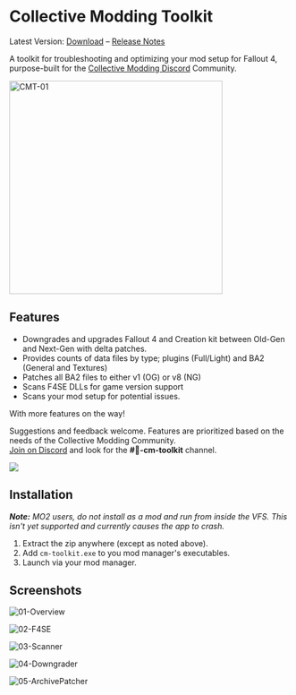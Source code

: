# Collective Modding Toolkit

Latest Version: [Download](https://github.com/wxMichael/Collective-Modding-Toolkit/releases/latest/download/cm-toolkit.zip) – [Release Notes](https://github.com/wxMichael/Collective-Modding-Toolkit/releases/latest)

A toolkit for troubleshooting and optimizing your mod setup for Fallout 4, purpose-built for the [Collective Modding Discord](https://discord.gg/tktyEyYHZH) Community.

<img width="381" alt="CMT-01" src="https://github.com/user-attachments/assets/cba3539a-2d78-4af2-a19d-eb665ad16e10">

## Features

- Downgrades and upgrades Fallout 4 and Creation kit between Old-Gen and Next-Gen with delta patches.
- Provides counts of data files by type; plugins (Full/Light) and BA2 (General and Textures)
- Patches all BA2 files to either v1 (OG) or v8 (NG)
- Scans F4SE DLLs for game version support
- Scans your mod setup for potential issues.

With more features on the way!

Suggestions and feedback welcome. Features are prioritized based on the needs of the Collective Modding Community.  
[Join on Discord](https://discord.gg/tktyEyYHZH) and look for the **#🔧-cm-toolkit** channel.

[<img src="https://i.postimg.cc/dttk8WxL/CM-External-Banner-01.png">](https://discord.gg/tktyEyYHZH)

## Installation

_**Note:** MO2 users, do not install as a mod and run from inside the VFS. This isn't yet supported and currently causes the app to crash._

1. Extract the zip anywhere (except as noted above).
2. Add `cm-toolkit.exe` to you mod manager's executables.
3. Launch via your mod manager.

## Screenshots

![01-Overview](https://github.com/user-attachments/assets/cba3539a-2d78-4af2-a19d-eb665ad16e10)

![02-F4SE](https://github.com/user-attachments/assets/b70cb510-411a-42d9-865f-2fc9a1581f02)

![03-Scanner](https://github.com/user-attachments/assets/be135651-4185-4d08-83a2-4b823770b163)

![04-Downgrader](https://github.com/user-attachments/assets/31748675-9759-49ff-91d7-78a00625f505)

![05-ArchivePatcher](https://github.com/user-attachments/assets/3c49478d-5012-457e-8a57-7a153bc276ea)
